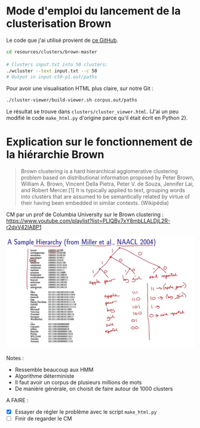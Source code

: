 # Mode d'emploi du lancement de la clusterisation Brown

Le code que j'ai utilisé provient de [ce GitHub](https://bitbucket.org/soegaard/aave-pos16.git). 
```bash
cd resources/clusters/brown-master

# Clusters input.txt into 50 clusters:
./wcluster --text input.txt --c 50
# Output in input-c50-p1.out/paths
```

Pour avoir une visualisation HTML plus claire, sur notre Git : 
```bash
./cluster-viewer/build-viewer.sh corpus.out/paths
```

Le résultat se trouve dans `clusters/cluster_viewer.html`. (J'ai un peu modifié le code `make_html.py` d'origine parce qu'il était écrit en Python 2).

# Explication sur le fonctionnement de la hiérarchie Brown

>Brown clustering is a hard hierarchical agglomerative clustering problem based on distributional information proposed by Peter Brown, William A. Brown, Vincent Della Pietra, Peter V. de Souza, Jennifer Lai, and Robert Mercer.[1] It is typically applied to text, grouping words into clusters that are assumed to be semantically related by virtue of their having been embedded in similar contexts. (Wikipédia)

CM par un prof de Columbia University sur le Brown clustering : https://www.youtube.com/playlist?list=PLlQBy7xY8mbLLALDjL2R-r2dxV42IABP1

![Schéma expliquant la signification des rangs de la hiérarchie Brown](./schema_brown_hiearchy.png)

Notes : 

- Ressemble beaucoup aux HMM
- Algorithme déterministe
- Il faut avoir un corpus de plusieurs millions de mots
- De manière générale, on choisit de faire autour de 1000 clusters


A FAIRE : 

- [x] Essayer de régler le problème avec le script `make_html.py`
- [ ] Finir de regarder le CM